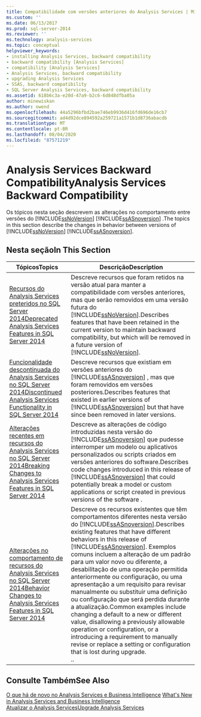 ```yaml
---
title: Compatibilidade com versões anteriores do Analysis Services | Microsoft Docs
ms.custom: ''
ms.date: 06/13/2017
ms.prod: sql-server-2014
ms.reviewer: ''
ms.technology: analysis-services
ms.topic: conceptual
helpviewer_keywords:
- installing Analysis Services, backward compatibility
- backward compatibility [Analysis Services]
- compatibility [Analysis Services]
- Analysis Services, backward compatibility
- upgrading Analysis Services
- SSAS, backward compatibility
- SQL Server Analysis Services, backward compatibility
ms.assetid: 618b6c3a-e20d-47a9-b2c6-6d848dfba05a
author: minewiskan
ms.author: owend
ms.openlocfilehash: 44a5296bfbd2bae746eb9936d416fd696de16cb7
ms.sourcegitcommit: ad4d92dce894592a259721a1571b1d8736abacdb
ms.translationtype: MT
ms.contentlocale: pt-BR
ms.lasthandoff: 08/04/2020
ms.locfileid: "87571219"
---
```

# <a name="analysis-services-backward-compatibility"></a><span data-ttu-id="83e05-102">Analysis Services Backward Compatibility</span><span class="sxs-lookup"><span data-stu-id="83e05-102">Analysis Services Backward Compatibility</span></span>
  <span data-ttu-id="83e05-103">Os tópicos nesta seção descrevem as alterações no comportamento entre versões do [!INCLUDE[ssNoVersion](../includes/ssnoversion-md.md)] [!INCLUDE[ssASnoversion](../includes/ssasnoversion-md.md)] .</span><span class="sxs-lookup"><span data-stu-id="83e05-103">The topics in this section describe the changes in behavior between versions of  [!INCLUDE[ssNoVersion](../includes/ssnoversion-md.md)] [!INCLUDE[ssASnoversion](../includes/ssasnoversion-md.md)].</span></span>  
  
## <a name="in-this-section"></a><span data-ttu-id="83e05-104">Nesta seção</span><span class="sxs-lookup"><span data-stu-id="83e05-104">In This Section</span></span>  
  
|<span data-ttu-id="83e05-105">Tópicos</span><span class="sxs-lookup"><span data-stu-id="83e05-105">Topics</span></span>|<span data-ttu-id="83e05-106">Descrição</span><span class="sxs-lookup"><span data-stu-id="83e05-106">Description</span></span>|  
|------------|-----------------|  
|[<span data-ttu-id="83e05-107">Recursos do Analysis Services preteridos no SQL Server 2014</span><span class="sxs-lookup"><span data-stu-id="83e05-107">Deprecated Analysis Services Features in SQL Server 2014</span></span>](deprecated-analysis-services-features-in-sql-server-2014.md)|<span data-ttu-id="83e05-108">Descreve recursos que foram retidos na versão atual para manter a compatibilidade com versões anteriores, mas que serão removidos em uma versão futura do [!INCLUDE[ssNoVersion](../includes/ssnoversion-md.md)].</span><span class="sxs-lookup"><span data-stu-id="83e05-108">Describes features that have been retained in the current version to maintain backward compatibility,  but which will be removed in a future version of [!INCLUDE[ssNoVersion](../includes/ssnoversion-md.md)].</span></span>|  
|[<span data-ttu-id="83e05-109">Funcionalidade descontinuada do Analysis Services no SQL Server 2014</span><span class="sxs-lookup"><span data-stu-id="83e05-109">Discontinued Analysis Services Functionality in SQL Server 2014</span></span>](discontinued-analysis-services-functionality-in-sql-server-2014.md)|<span data-ttu-id="83e05-110">Descreve recursos que existiam em versões anteriores do  [!INCLUDE[ssASnoversion](../includes/ssasnoversion-md.md)] , mas que foram removidos em versões posteriores.</span><span class="sxs-lookup"><span data-stu-id="83e05-110">Describes features that existed in earlier versions of  [!INCLUDE[ssASnoversion](../includes/ssasnoversion-md.md)] but that have since been removed in later versions.</span></span>|  
|[<span data-ttu-id="83e05-111">Alterações recentes em recursos do Analysis Services no SQL Server 2014</span><span class="sxs-lookup"><span data-stu-id="83e05-111">Breaking Changes to Analysis Services Features in SQL Server 2014</span></span>](breaking-changes-to-analysis-services-features-in-sql-server-2014.md)|<span data-ttu-id="83e05-112">Descreve as alterações de código introduzidas nesta versão do [!INCLUDE[ssASnoversion](../includes/ssasnoversion-md.md)] que pudesse interromper um modelo ou aplicativos personalizados ou scripts criados em versões anteriores do software.</span><span class="sxs-lookup"><span data-stu-id="83e05-112">Describes code changes introduced in this release of [!INCLUDE[ssASnoversion](../includes/ssasnoversion-md.md)] that could potentially break a model or custom applications or script created in previous versions of the software .</span></span>|  
|[<span data-ttu-id="83e05-113">Alterações no comportamento de recursos do Analysis Services no SQL Server 2014</span><span class="sxs-lookup"><span data-stu-id="83e05-113">Behavior Changes to Analysis Services Features in SQL Server 2014</span></span>](behavior-changes-to-analysis-services-features-in-sql-server-2014.md)|<span data-ttu-id="83e05-114">Descreve os recursos existentes que têm comportamentos diferentes nesta versão do [!INCLUDE[ssASnoversion](../includes/ssasnoversion-md.md)].</span><span class="sxs-lookup"><span data-stu-id="83e05-114">Describes existing features that have different behaviors in this release of [!INCLUDE[ssASnoversion](../includes/ssasnoversion-md.md)].</span></span> <span data-ttu-id="83e05-115">Exemplos comuns incluem a alteração de um padrão para um valor novo ou diferente, a desabilitação de uma operação permitida anteriormente ou configuração, ou uma apresentação a um requisito para revisar manualmente ou substituir uma definição ou configuração que será perdida durante a atualização.</span><span class="sxs-lookup"><span data-stu-id="83e05-115">Common examples include changing a default to a new or different value, disallowing a previously allowable operation or configuration, or a introducing a requirement to manually revise or replace a setting or configuration that is lost during upgrade.</span></span><br /> <span data-ttu-id="83e05-116">.</span><span class="sxs-lookup"><span data-stu-id="83e05-116">.</span></span>|  
  
## <a name="see-also"></a><span data-ttu-id="83e05-117">Consulte Também</span><span class="sxs-lookup"><span data-stu-id="83e05-117">See Also</span></span>  
 <span data-ttu-id="83e05-118">[O que há de novo no Analysis Services e Business Intelligence](what-s-new-in-analysis-services.md) </span><span class="sxs-lookup"><span data-stu-id="83e05-118">[What's New in Analysis Services and Business Intelligence](what-s-new-in-analysis-services.md) </span></span>  
 [<span data-ttu-id="83e05-119">Atualizar o Analysis Services</span><span class="sxs-lookup"><span data-stu-id="83e05-119">Upgrade Analysis Services</span></span>](../database-engine/install-windows/upgrade-analysis-services.md)  
  
  
